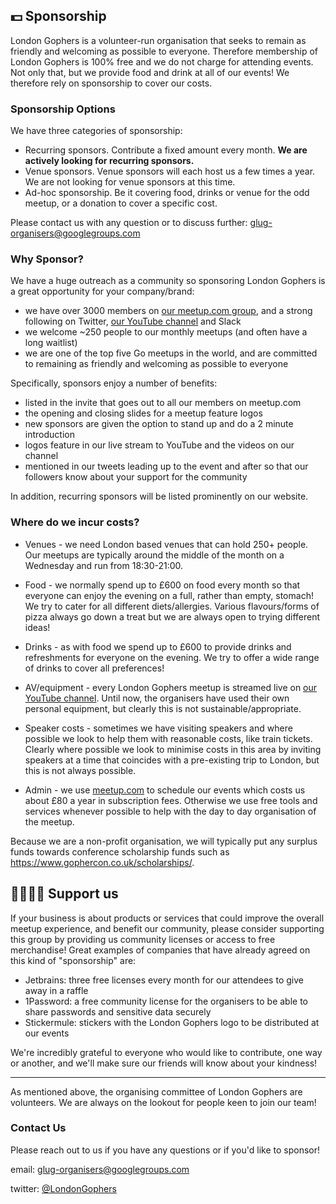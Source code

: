 ## 💵 Sponsorship

London Gophers is a volunteer-run organisation that seeks to remain as friendly and welcoming as possible to everyone. Therefore membership of London Gophers is 100% free and we do not charge for attending events. Not only that, but we provide food and drink at all of our events! We therefore rely on sponsorship to cover our costs.

### Sponsorship Options
We have three categories of sponsorship:

* Recurring sponsors. Contribute a fixed amount every month. **We are actively looking for recurring sponsors.**
* Venue sponsors. Venue sponsors will each host us a few times a year. We are not looking for venue sponsors at this time.
* Ad-hoc sponsorship. Be it covering food, drinks or venue for the odd meetup, or a donation to cover a specific cost.

Please contact us with any question or to discuss further: glug-organisers@googlegroups.com

### Why Sponsor?

We have a huge outreach as a community so sponsoring London Gophers is a great opportunity for your company/brand:

* we have over 3000 members on [our meetup.com group](https://www.meetup.com/Go-London-User-Group/), and a strong following on Twitter, [our YouTube channel](https://www.youtube.com/c/LondonGophers) and Slack
* we welcome ~250 people to our monthly meetups (and often have a long waitlist)
* we are one of the top five Go meetups in the world, and are committed to remaining as friendly and welcoming as possible to everyone

Specifically, sponsors enjoy a number of benefits:

* listed in the invite that goes out to all our members on meetup.com
* the opening and closing slides for a meetup feature logos
* new sponsors are given the option to stand up and do a 2 minute introduction
* logos feature in our live stream to YouTube and the videos on our channel
* mentioned in our tweets leading up to the event and after so that our followers know about your support for the community

In addition, recurring sponsors will be listed prominently on our website.

### Where do we incur costs?
* Venues - we need London based venues that can hold 250+ people. Our meetups are typically around the middle of the month on a Wednesday and run from 18:30-21:00.

* Food - we normally spend up to £600 on food every month so that everyone can enjoy the evening on a full, rather than empty, stomach! We try to cater for all different diets/allergies. Various flavours/forms of pizza always go down a treat but we are always open to trying different ideas!

* Drinks - as with food we spend up to £600 to provide drinks and refreshments for everyone on the evening. We try to offer a wide range of drinks to cover all preferences!

* AV/equipment - every London Gophers meetup is streamed live on [our YouTube channel](https://www.youtube.com/c/LondonGophers). Until now, the organisers have used their own personal equipment, but clearly this is not sustainable/appropriate.

* Speaker costs - sometimes we have visiting speakers and where possible we look to help them with reasonable costs, like train tickets. Clearly where possible we look to minimise costs in this area by inviting speakers at a time that coincides with a pre-existing trip to London, but this is not always possible.

* Admin - we use [meetup.com](https://www.meetup.com/) to schedule our events which costs us about £80 a year in subscription fees. Otherwise we use free tools and services whenever possible to help with the day to day organisation of the meetup.

Because we are a non-profit organisation, we will typically put any surplus funds towards conference scholarship funds such as https://www.gophercon.co.uk/scholarships/.

## 👨‍👩‍👦‍👦 Support us

If your business is about products or services that could improve the overall meetup experience, and benefit our community, please consider supporting this group by providing us community licenses or access to free merchandise! Great examples of companies that have already agreed on this kind of "sponsorship" are:

* Jetbrains: three free licenses every month for our attendees to give away in a raffle
* 1Password: a free community license for the organisers to be able to share passwords and sensitive data securely
* Stickermule: stickers with the London Gophers logo to be distributed at our events

We're incredibly grateful to everyone who would like to contribute, one way or another, and we'll make sure our friends will know about your kindness!

---

As mentioned above, the organising committee of London Gophers are volunteers. We are always on the lookout for people keen to join our team!

### Contact Us

Please reach out to us if you have any questions or if you'd like to sponsor!

email: glug-organisers@googlegroups.com

twitter: [@LondonGophers](https://twitter.com/LondonGophers)
